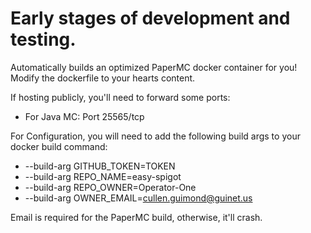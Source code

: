 # Early stages of development and testing.

Automatically builds an optimized PaperMC docker container for you! Modify the dockerfile to your hearts content. 

If hosting publicly, you'll need to forward some ports:
- For Java MC: Port 25565/tcp

For Configuration, you will need to add the following build args to your docker build command:
- --build-arg GITHUB_TOKEN=TOKEN
- --build-arg REPO_NAME=easy-spigot
- --build-arg REPO_OWNER=Operator-One
- --build-arg OWNER_EMAIL=cullen.guimond@guinet.us

Email is required for the PaperMC build, otherwise, it'll crash.
